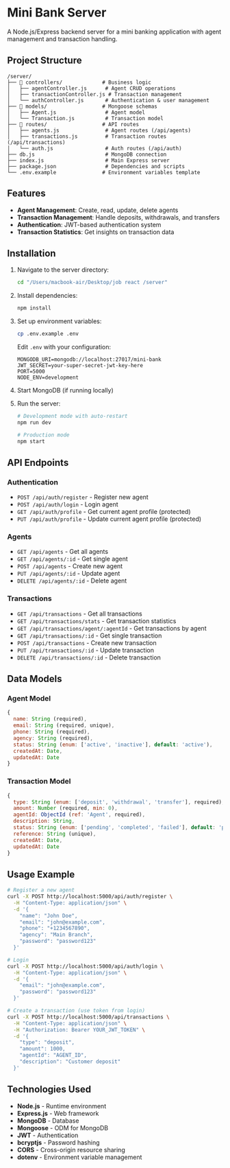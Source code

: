 # Mini Bank Server

A Node.js/Express backend server for a mini banking application with agent management and transaction handling.

## Project Structure

```
/server/
├── 📁 controllers/             # Business logic
│   ├── agentController.js      # Agent CRUD operations
│   ├── transactionController.js # Transaction management
│   └── authController.js       # Authentication & user management
├── 📁 models/                  # Mongoose schemas
│   ├── Agent.js                # Agent model
│   └── Transaction.js          # Transaction model
├── 📁 routes/                  # API routes
│   ├── agents.js               # Agent routes (/api/agents)
│   ├── transactions.js         # Transaction routes (/api/transactions)
│   └── auth.js                 # Auth routes (/api/auth)
├── db.js                       # MongoDB connection
├── index.js                    # Main Express server
├── package.json                # Dependencies and scripts
└── .env.example               # Environment variables template
```

## Features

- **Agent Management**: Create, read, update, delete agents
- **Transaction Management**: Handle deposits, withdrawals, and transfers
- **Authentication**: JWT-based authentication system
- **Transaction Statistics**: Get insights on transaction data

## Installation

1. Navigate to the server directory:
   ```bash
   cd "/Users/macbook-air/Desktop/job react /server"
   ```

2. Install dependencies:
   ```bash
   npm install
   ```

3. Set up environment variables:
   ```bash
   cp .env.example .env
   ```

   Edit `.env` with your configuration:
   ```env
   MONGODB_URI=mongodb://localhost:27017/mini-bank
   JWT_SECRET=your-super-secret-jwt-key-here
   PORT=5000
   NODE_ENV=development
   ```

4. Start MongoDB (if running locally)

5. Run the server:
   ```bash
   # Development mode with auto-restart
   npm run dev

   # Production mode
   npm start
   ```

## API Endpoints

### Authentication
- `POST /api/auth/register` - Register new agent
- `POST /api/auth/login` - Login agent
- `GET /api/auth/profile` - Get current agent profile (protected)
- `PUT /api/auth/profile` - Update current agent profile (protected)

### Agents
- `GET /api/agents` - Get all agents
- `GET /api/agents/:id` - Get single agent
- `POST /api/agents` - Create new agent
- `PUT /api/agents/:id` - Update agent
- `DELETE /api/agents/:id` - Delete agent

### Transactions
- `GET /api/transactions` - Get all transactions
- `GET /api/transactions/stats` - Get transaction statistics
- `GET /api/transactions/agent/:agentId` - Get transactions by agent
- `GET /api/transactions/:id` - Get single transaction
- `POST /api/transactions` - Create new transaction
- `PUT /api/transactions/:id` - Update transaction
- `DELETE /api/transactions/:id` - Delete transaction

## Data Models

### Agent Model
```javascript
{
  name: String (required),
  email: String (required, unique),
  phone: String (required),
  agency: String (required),
  status: String (enum: ['active', 'inactive'], default: 'active'),
  createdAt: Date,
  updatedAt: Date
}
```

### Transaction Model
```javascript
{
  type: String (enum: ['deposit', 'withdrawal', 'transfer'], required),
  amount: Number (required, min: 0),
  agentId: ObjectId (ref: 'Agent', required),
  description: String,
  status: String (enum: ['pending', 'completed', 'failed'], default: 'pending'),
  reference: String (unique),
  createdAt: Date,
  updatedAt: Date
}
```

## Usage Example

```bash
# Register a new agent
curl -X POST http://localhost:5000/api/auth/register \
  -H "Content-Type: application/json" \
  -d '{
    "name": "John Doe",
    "email": "john@example.com",
    "phone": "+1234567890",
    "agency": "Main Branch",
    "password": "password123"
  }'

# Login
curl -X POST http://localhost:5000/api/auth/login \
  -H "Content-Type: application/json" \
  -d '{
    "email": "john@example.com",
    "password": "password123"
  }'

# Create a transaction (use token from login)
curl -X POST http://localhost:5000/api/transactions \
  -H "Content-Type: application/json" \
  -H "Authorization: Bearer YOUR_JWT_TOKEN" \
  -d '{
    "type": "deposit",
    "amount": 1000,
    "agentId": "AGENT_ID",
    "description": "Customer deposit"
  }'
```

## Technologies Used

- **Node.js** - Runtime environment
- **Express.js** - Web framework
- **MongoDB** - Database
- **Mongoose** - ODM for MongoDB
- **JWT** - Authentication
- **bcryptjs** - Password hashing
- **CORS** - Cross-origin resource sharing
- **dotenv** - Environment variable management
